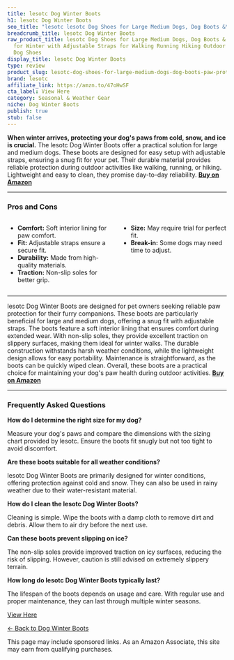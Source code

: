 ```yaml
---
title: lesotc Dog Winter Boots
h1: lesotc Dog Winter Boots
seo_title: "lesotc lesotc Dog Shoes for Large Medium Dogs, Dog Boots &\u2026"
breadcrumb_title: lesotc Dog Winter Boots
raw_product_title: lesotc Dog Shoes for Large Medium Dogs, Dog Boots & Paw Protectors
  for Winter with Adjustable Straps for Walking Running Hiking Outdoor Dog Booties
  Dog Shoes
display_title: lesotc Dog Winter Boots
type: review
product_slug: lesotc-dog-shoes-for-large-medium-dogs-dog-boots-paw-protectors-for-win-77e64dfa
brand: lesotc
affiliate_link: https://amzn.to/47oHwSF
cta_label: View Here
category: Seasonal & Weather Gear
niche: Dog Winter Boots
publish: true
stub: false
---
```


<div id="intro" class="full-width">
  <p><strong>When winter arrives, protecting your dog's paws from cold, snow, and ice is crucial.</strong> The lesotc Dog Winter Boots offer a practical solution for large and medium dogs. These boots are designed for easy setup with adjustable straps, ensuring a snug fit for your pet. Their durable material provides reliable protection during outdoor activities like walking, running, or hiking. Lightweight and easy to clean, they promise day-to-day reliability. <a href="https://amzn.to/47oHwSF" rel="nofollow sponsored noopener" target="_blank"><strong>Buy on Amazon</strong></a></p>
</div>

<hr />
<h3 id="pros-cons">Pros and Cons</h3>
<div class="pc-grid" style="display:grid;grid-template-columns:1fr 1fr;gap:16px;">
  <ul>
    <li><strong>Comfort:</strong> Soft interior lining for paw comfort.</li>
    <li><strong>Fit:</strong> Adjustable straps ensure a secure fit.</li>
    <li><strong>Durability:</strong> Made from high-quality materials.</li>
    <li><strong>Traction:</strong> Non-slip soles for better grip.</li>
  </ul>
  <ul>
    <li><strong>Size:</strong> May require trial for perfect fit.</li>
    <li><strong>Break-in:</strong> Some dogs may need time to adjust.</li>
  </ul>
</div>
<hr />

<div class="full-width">
  <p>lesotc Dog Winter Boots are designed for pet owners seeking reliable paw protection for their furry companions. These boots are particularly beneficial for large and medium dogs, offering a snug fit with adjustable straps. The boots feature a soft interior lining that ensures comfort during extended wear. With non-slip soles, they provide excellent traction on slippery surfaces, making them ideal for winter walks. The durable construction withstands harsh weather conditions, while the lightweight design allows for easy portability. Maintenance is straightforward, as the boots can be quickly wiped clean. Overall, these boots are a practical choice for maintaining your dog's paw health during outdoor activities. <a href="https://amzn.to/47oHwSF" rel="nofollow sponsored noopener" target="_blank"><strong>Buy on Amazon</strong></a></p>
</div>

<hr />
<h3 id="faqs">Frequently Asked Questions</h3>

<p><strong>How do I determine the right size for my dog?</strong></p>
<p>Measure your dog's paws and compare the dimensions with the sizing chart provided by lesotc. Ensure the boots fit snugly but not too tight to avoid discomfort.</p>

<p><strong>Are these boots suitable for all weather conditions?</strong></p>
<p>lesotc Dog Winter Boots are primarily designed for winter conditions, offering protection against cold and snow. They can also be used in rainy weather due to their water-resistant material.</p>

<p><strong>How do I clean the lesotc Dog Winter Boots?</strong></p>
<p>Cleaning is simple. Wipe the boots with a damp cloth to remove dirt and debris. Allow them to air dry before the next use.</p>

<p><strong>Can these boots prevent slipping on ice?</strong></p>
<p>The non-slip soles provide improved traction on icy surfaces, reducing the risk of slipping. However, caution is still advised on extremely slippery terrain.</p>

<p><strong>How long do lesotc Dog Winter Boots typically last?</strong></p>
<p>The lifespan of the boots depends on usage and care. With regular use and proper maintenance, they can last through multiple winter seasons.</p>
<p><a class="btn" href="https://amzn.to/47oHwSF" target="_blank" rel="nofollow sponsored noopener">View Here</a></p>
<p><a href="/roundups/seasonal-weather-gear/dog-winter-boots/">← Back to Dog Winter Boots</a></p>
<aside class="disclosure">This page may include sponsored links. As an Amazon Associate, this site may earn from qualifying purchases.</aside>
